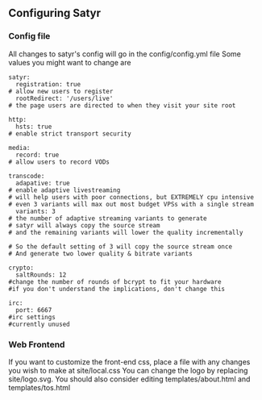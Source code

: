 ## Configuring Satyr

### Config file
All changes to satyr's config will go in the config/config.yml file
Some values you might want to change are
```
satyr:
  registration: true
# allow new users to register
  rootRedirect: '/users/live'
# the page users are directed to when they visit your site root

http:
  hsts: true
# enable strict transport security

media:
  record: true
# allow users to record VODs

transcode:
  adapative: true
# enable adaptive livestreaming
# will help users with poor connections, but EXTREMELY cpu intensive
# even 3 variants will max out most budget VPSs with a single stream
  variants: 3
# the number of adaptive streaming variants to generate
# satyr will always copy the source stream
# and the remaining variants will lower the quality incrementally

# So the default setting of 3 will copy the source stream once
# And generate two lower quality & bitrate variants

crypto:
  saltRounds: 12
#change the number of rounds of bcrypt to fit your hardware
#if you don't understand the implications, don't change this

irc:
  port: 6667
#irc settings
#currently unused
```

### Web Frontend
If you want to customize the front-end css, place a file with any changes you wish to make at site/local.css
You can change the logo by replacing site/logo.svg.
You should also consider editing templates/about.html and templates/tos.html
